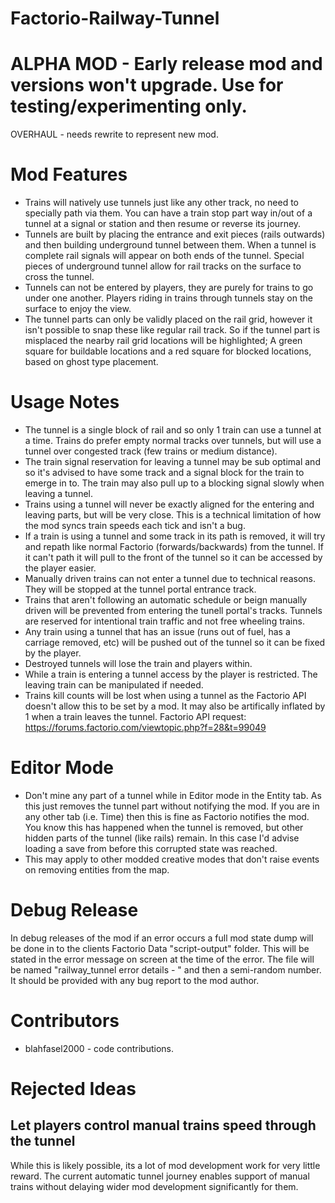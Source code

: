 # Factorio-Railway-Tunnel

ALPHA MOD - Early release mod and versions won't upgrade. Use for testing/experimenting only.
==============================

OVERHAUL - needs rewrite to represent new mod.

Mod Features
===========

- Trains will natively use tunnels just like any other track, no need to specially path via them. You can have a train stop part way in/out of a tunnel at a signal or station and then resume or reverse its journey.
- Tunnels are built by placing the entrance and exit pieces (rails outwards) and then building underground tunnel between them. When a tunnel is complete rail signals will appear on both ends of the tunnel. Special pieces of underground tunnel allow for rail tracks on the surface to cross the tunnel.
- Tunnels can not be entered by players, they are purely for trains to go under one another. Players riding in trains through tunnels stay on the surface to enjoy the view.
- The tunnel parts can only be validly placed on the rail grid, however it isn't possible to snap these like regular rail track. So if the tunnel part is misplaced the nearby rail grid locations will be highlighted; A green square for buildable locations and a red square for blocked locations, based on ghost type placement.


Usage Notes
===============

- The tunnel is a single block of rail and so only 1 train can use a tunnel at a time. Trains do prefer empty normal tracks over tunnels, but will use a tunnel over congested track (few trains or medium distance).
- The train signal reservation for leaving a tunnel may be sub optimal and so it's advised to have some track and a signal block for the train to emerge in to. The train may also pull up to a blocking signal slowly when leaving a tunnel.
- Trains using a tunnel will never be exactly aligned for the entering and leaving parts, but will be very close. This is a technical limitation of how the mod syncs train speeds each tick and isn't a bug.
- If a train is using a tunnel and some track in its path is removed, it will try and repath like normal Factorio (forwards/backwards) from the tunnel. If it can't path it will pull to the front of the tunnel so it can be accessed by the player easier.
- Manually driven trains can not enter a tunnel due to technical reasons. They will be stopped at the tunnel portal entrance track.
- Trains that aren't following an automatic schedule or beign manually driven will be prevented from entering the tunell portal's tracks. Tunnels are reserved for intentional train traffic and not free wheeling trains.
- Any train using a tunnel that has an issue (runs out of fuel, has a carriage removed, etc) will be pushed out of the tunnel so it can be fixed by the player.
- Destroyed tunnels will lose the train and players within.
- While a train is entering a tunnel access by the player is restricted. The leaving train can be manipulated if needed.
- Trains kill counts will be lost when using a tunnel as the Factorio API doesn't allow this to be set by a mod. It may also be artifically inflated by 1 when a train leaves the tunnel. Factorio API request: https://forums.factorio.com/viewtopic.php?f=28&t=99049


Editor Mode
===============

- Don't mine any part of a tunnel while in Editor mode in the Entity tab. As this just removes the tunnel part without notifying the mod. If you are in any other tab (i.e. Time) then this is fine as Factorio notifies the mod. You know this has happened when the tunnel is removed, but other hidden parts of the tunnel (like rails) remain. In this case I'd advise loading a save from before this corrupted state was reached.
- This may apply to other modded creative modes that don't raise events on removing entities from the map.


Debug Release
==============

In debug releases of the mod if an error occurs a full mod state dump will be done in to the clients Factorio Data "script-output" folder. This will be stated in the error message on screen at the time of the error. The file will be named "railway_tunnel error details - " and then a semi-random number. It should be provided with any bug report to the mod author.


Contributors
===============

- blahfasel2000 - code contributions.


Rejected Ideas
===============

Let players control manual trains speed through the tunnel
---------------
While this is likely possible, its a lot of mod development work for very little reward. The current automatic tunnel journey enables support of manual trains without delaying wider mod development significantly for them.